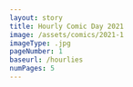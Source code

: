 ```yaml
---
layout: story
title: Hourly Comic Day 2021
image: /assets/comics/2021-1
imageType: .jpg
pageNumber: 1
baseurl: /hourlies
numPages: 5
---
```


